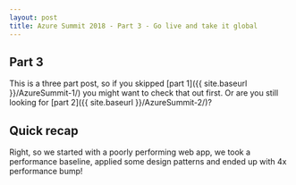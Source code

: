 ```yaml
---
layout: post
title: Azure Summit 2018 - Part 3 - Go live and take it global
---
```


## Part 3

This is a three part post, so if you skipped [part 1]({{ site.baseurl }}/AzureSummit-1/) you might want to check that out first. Or are you still looking for [part 2]({{ site.baseurl }}/AzureSummit-2/)?

## Quick recap

Right, so we started with a poorly performing web app, we took a performance baseline, applied some design patterns and ended up with 4x performance bump!

